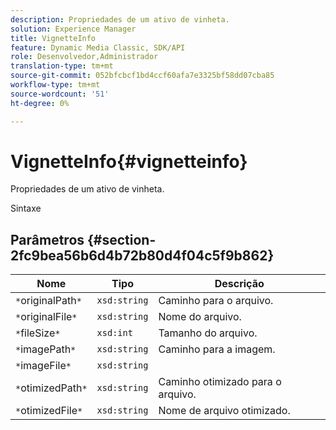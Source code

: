 ```yaml
---
description: Propriedades de um ativo de vinheta.
solution: Experience Manager
title: VignetteInfo
feature: Dynamic Media Classic, SDK/API
role: Desenvolvedor,Administrador
translation-type: tm+mt
source-git-commit: 052bfcbcf1bd4ccf60afa7e3325bf58dd07cba85
workflow-type: tm+mt
source-wordcount: '51'
ht-degree: 0%

---
```



# VignetteInfo{#vignetteinfo}

Propriedades de um ativo de vinheta.

Sintaxe

## Parâmetros {#section-2fc9bea56b6d4b72b80d4f04c5f9b862}

| Nome | Tipo | Descrição |
|---|---|---|
| `*`originalPath`*` | `xsd:string` | Caminho para o arquivo. |
| `*`originalFile`*` | `xsd:string` | Nome do arquivo. |
| `*`fileSize`*` | `xsd:int` | Tamanho do arquivo. |
| `*`imagePath`*` | `xsd:string` | Caminho para a imagem. |
| `*`imageFile`*` | `xsd:string` |  |
| `*`otimizedPath`*` | `xsd:string` | Caminho otimizado para o arquivo. |
| `*`otimizedFile`*` | `xsd:string` | Nome de arquivo otimizado. |

